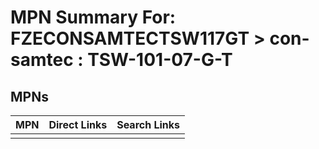 



# MPN Summary For: FZECONSAMTECTSW117GT > con-samtec : TSW-101-07-G-T

## MPNs
  

|MPN|Direct Links|Search Links|
| :--- | :--- | :--- |
||||
